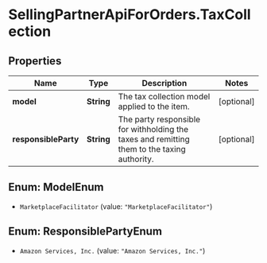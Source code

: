 # SellingPartnerApiForOrders.TaxCollection

## Properties
Name | Type | Description | Notes
------------ | ------------- | ------------- | -------------
**model** | **String** | The tax collection model applied to the item. | [optional] 
**responsibleParty** | **String** | The party responsible for withholding the taxes and remitting them to the taxing authority. | [optional] 

<a name="ModelEnum"></a>
## Enum: ModelEnum

* `MarketplaceFacilitator` (value: `"MarketplaceFacilitator"`)


<a name="ResponsiblePartyEnum"></a>
## Enum: ResponsiblePartyEnum

* `Amazon Services, Inc.` (value: `"Amazon Services, Inc."`)

